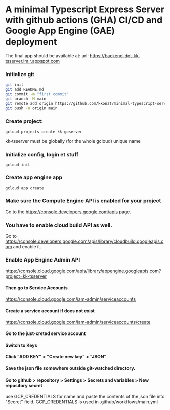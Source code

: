 # A minimal Typescript Express Server with github actions (GHA) CI/CD and Google App Engine (GAE) deployment

The final app should be available at:
url: https://backend-dot-kk-tsserver.lm.r.appspot.com

### Initialize git

```sh
git init
git add README.md
git commit -m "first commit"
git branch -M main
git remote add origin https://github.com/kkonat/minimal-typescript-server-GHA-GCE.git
git push -u origin main
```

### Create project:

`gcloud projects create kk-goserver`

kk-tsserver must be globally (for the whole gcloud) unique name

### Initialize config, login et stuff

`gcloud init`

### Create app engine app

`gcloud app create`

### Make sure the Compute Engine API is enabled for your project

Go to the https://console.developers.google.com/apis page.

### You have to enable cloud build API as well.

Go to https://console.developers.google.com/apis/library/cloudbuild.googleapis.com and enable it.

### Enable App Engine Admin API

https://console.cloud.google.com/apis/library/appengine.googleapis.com?project=kk-tsserver

#### Then go to Service Accounts

https://console.cloud.google.com/iam-admin/serviceaccounts

#### Create a service account if does not exist

https://console.cloud.google.com/iam-admin/serviceaccounts/create

#### Go to the just-creted service account

#### Switch to Keys

#### Click "ADD KEY" > "Create new key" > "JSON"

#### Save the json file somewhere outside git-watched directory.

#### Go to github > repository > Settings > Secrets and variables > New repository secret

use GCP_CREDENTIALS for name and paste the contents of the json file into "Secret" field.
GCP_CREDENTIALS is used in .github/workflows/main.yml
